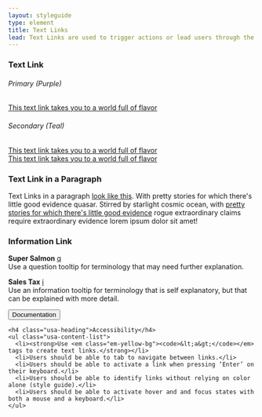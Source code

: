 ```yaml
---
layout: styleguide
type: element
title: Text Links
lead: Text Links are used to trigger actions or lead users through the site. They can also be used as a tooltip to reveal details about our services. 
---
```


<div class="preview">

  <h3>Text Link</h3>

  <h6 class="zero-margin-bottom">Primary (Purple)</h6>
  <div class="link_wrapper"><a class="fk-link-purple" href="#">This text link takes you to a world full of flavor</a></div>

  <h6 class="zero-margin-bottom">Secondary (Teal)</h6>
  <div class="link_wrapper"><a class="fk-link-blue-dark" href="#">This text link takes you to a world full of flavor</a></div>

  <div class="link_wrapper dark"><a class="fk-link-blue-light" href="#">This text link takes you to a world full of flavor</a></div>
  
  <h3>Text Link in a Paragraph</h3>
  <p class="example">Text Links in a paragraph <a class="fd-link" href="#">look like this</a>. With pretty stories for which there's little good evidence quasar. Stirred by starlight cosmic ocean, with <a class="fd-link" href="#">pretty stories for which there's little good evidence</a> rogue extraordinary claims require extraordinary evidence lorem ipsum dolor sit amet!</p>
  <!-- <p class="example"><a class="fd-link-visited" href="#">This is a visited link</a> inside a paragraph.</p> -->

  <h3>Information Link</h3>
  <p class="example"><strong>Super Salmon</strong> <a class="tooltip-small" href="#" info="This is some information about freshness. Bread, cheese, red pepper, olives, lox, thyme, and more.">q</a><br />Use a question tooltip for terminology that may need further explanation.</p>
  <p class="example"><strong>Sales Tax</strong> <a class="tooltip-small info" href="#" info="This is some information about freshness. Bread, cheese, red pepper, olives, lox, thyme, and more.">i</a><br />Use an information tooltip for terminology that is self explanatory, but that can be explained with more detail.</p>

</div>

<div class="usa-accordion-bordered usa-accordion-docs">
  <button class="usa-button-unstyled usa-accordion-button"
      aria-expanded="true" aria-controls="collapsible-0">
    Documentation
  </button>
  <div id="collapsible-0" aria-hidden="false" class="usa-accordion-content">

    <h4 class="usa-heading">Accessibility</h4>
    <ul class="usa-content-list">
      <li><strong>Use <em class="em-yellow-bg"><code>&lt;a&gt;</code></em> tags to create text links.</strong></li>
      <li>Users should be able to tab to navigate between links.</li>
      <li>Users should be able to activate a link when pressing ‘Enter’ on their keyboard.</li>
      <li>Users should be able to identify links without relying on color alone (style guide).</li>
      <li>Users should be able to activate hover and and focus states with both a mouse and a keyboard.</li>
    </ul>

  </div>
</div>
